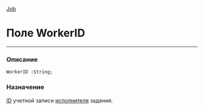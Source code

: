 ﻿---
Link: .Job.@WorkerID
---

[Job](Default)

# Поле WorkerID
---

### Описание

    WorkerID :String;

### Назначение

[ID](topic:kernel.Программирование.Классы.Объекты.СерверД.Запись.ВнешнийКлючExtID)
учетной записи [исполнителя](topic:.Custom.ComClasses.Job.Worker) задания.